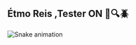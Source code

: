 ## Étmo Reis ,Tester ON :eyes::mag::beetle:



![Snake animation](https://github.com/LuigiGF/LuigiGF/blob/output/github-contribution-grid-snake.svg)

